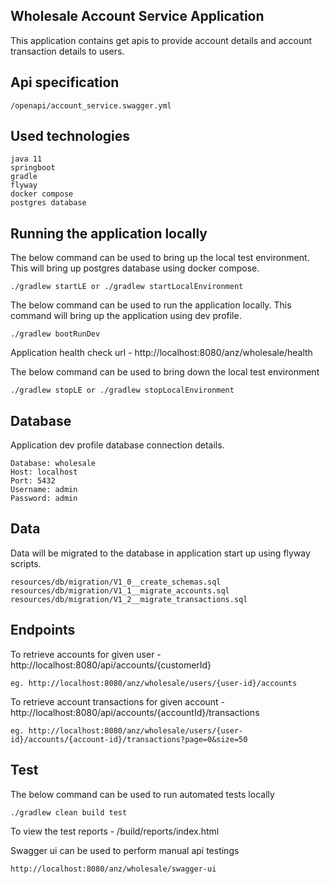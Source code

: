 ## Wholesale Account Service Application

This application contains get apis to provide account details and account transaction details to users.

## Api specification

```
/openapi/account_service.swagger.yml
```

## Used technologies

```
java 11
springboot
gradle
flyway
docker compose
postgres database
```

## Running the application locally

The below command can be used to bring up the local test environment.
This will bring up postgres database using docker compose.

```
./gradlew startLE or ./gradlew startLocalEnvironment
```

The below command can be used to run the application locally.
This command will bring up the application using dev profile.

```
./gradlew bootRunDev
```

Application health check url - http://localhost:8080/anz/wholesale/health

The below command can be used to bring down the local test environment

```
./gradlew stopLE or ./gradlew stopLocalEnvironment
```

## Database

Application dev profile database connection details.

```
Database: wholesale
Host: localhost
Port: 5432
Username: admin
Password: admin
```

## Data

Data will be migrated to the database in application start up using flyway scripts.

```
resources/db/migration/V1_0__create_schemas.sql
resources/db/migration/V1_1__migrate_accounts.sql
resources/db/migration/V1_2__migrate_transactions.sql
```

## Endpoints

To retrieve accounts for given user - http://localhost:8080/api/accounts/{customerId}

```
eg. http://localhost:8080/anz/wholesale/users/{user-id}/accounts
```

To retrieve account transactions for given account - http://localhost:8080/api/accounts/{accountId}/transactions

```
eg. http://localhost:8080/anz/wholesale/users/{user-id}/accounts/{account-id}/transactions?page=0&size=50
```

## Test

The below command can be used to run automated tests locally
```
./gradlew clean build test
```
To view the test reports - /build/reports/index.html

Swagger ui can be used to perform manual api testings

```
http://localhost:8080/anz/wholesale/swagger-ui
```



